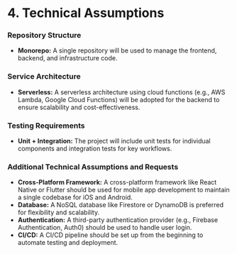 # 4. Technical Assumptions

### Repository Structure

*   **Monorepo:** A single repository will be used to manage the frontend, backend, and infrastructure code.

### Service Architecture

*   **Serverless:** A serverless architecture using cloud functions (e.g., AWS Lambda, Google Cloud Functions) will be adopted for the backend to ensure scalability and cost-effectiveness.

### Testing Requirements

*   **Unit + Integration:** The project will include unit tests for individual components and integration tests for key workflows.

### Additional Technical Assumptions and Requests

*   **Cross-Platform Framework:** A cross-platform framework like React Native or Flutter should be used for mobile app development to maintain a single codebase for iOS and Android.
*   **Database:** A NoSQL database like Firestore or DynamoDB is preferred for flexibility and scalability.
*   **Authentication:** A third-party authentication provider (e.g., Firebase Authentication, Auth0) should be used to handle user login.
*   **CI/CD:** A CI/CD pipeline should be set up from the beginning to automate testing and deployment.
